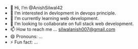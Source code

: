 - 👋 Hi, I’m @AnishSilwal42
- 👀 I’m interested in devlopment in devops principle.
- 🌱 I’m currently learning web development.
- 💞️ I’m looking to collaborate on full stack web development.
- 📫 How to reach me ... silwalanish007@gmail.com
- 😄 Pronouns: ...
- ⚡ Fun fact: ... 

<!---
AnishSilwal42/AnishSilwal42 is a ✨ special ✨ repository because its `README.md` (this file) appears on your GitHub profile.
You can click the Preview link to take a look at your changes.
--->
